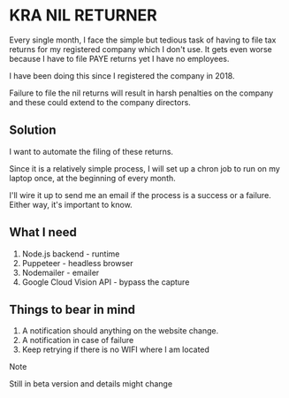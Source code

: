 # KRA NIL RETURNER
Every single month, I face the simple but tedious task of having to file tax returns for my registered company
which I don't use. It gets even worse because I have to file PAYE returns yet I have no employees.

I have been doing this since I registered the company in 2018.

Failure to file the nil returns will result in harsh penalties on the company and these could extend to the
company directors.

## Solution
I want to automate the filing of these returns.

Since it is a relatively simple process, I will set up a chron job to run on my laptop once, at the beginning
of every month.

I'll wire it up to send me an email if the process is a success or a failure. Either way, it's important to know.

## What I need
1. Node.js backend - runtime
2. Puppeteer - headless browser
3. Nodemailer - emailer
4. Google Cloud Vision API - bypass the capture

## Things to bear in mind
1. A notification should anything on the website change.
2. A notification in case of failure
3. Keep retrying if there is no WIFI where I am located

>[!Note]
> Still in beta version and details might change